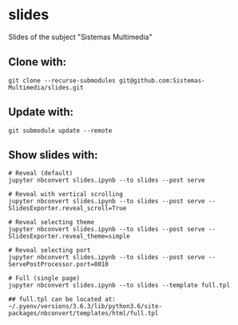 # slides

Slides of the subject "Sistemas Multimedia"

## Clone with:
```
git clone --recurse-submodules git@github.com:Sistemas-Multimedia/slides.git
```

## Update with:
```
git submodule update --remote 
```

## Show slides with:
```
# Reveal (default)
jupyter nbconvert slides.ipynb --to slides --post serve

# Reveal with vertical scrolling
jupyter nbconvert slides.ipynb --to slides --post serve --SlidesExporter.reveal_scroll=True

# Reveal selecting theme
jupyter nbconvert slides.ipynb --to slides --post serve --SlidesExporter.reveal_theme=simple

# Reveal selecting port
jupyter nbconvert slides.ipynb --to slides --post serve --ServePostProcessor.port=8010

# Full (single page)
jupyter nbconvert slides.ipynb --to slides --template full.tpl

## full.tpl can be located at:
~/.pyenv/versions/3.6.3/lib/python3.6/site-packages/nbconvert/templates/html/full.tpl
```

